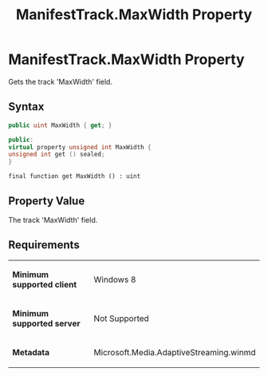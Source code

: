 ﻿---
title: ManifestTrack.MaxWidth Property
TOCTitle: MaxWidth Property
ms:assetid: 75e0385a-bda3-4bc3-acce-33687b867e7e
ms:mtpsurl: https://msdn.microsoft.com/en-us/library/JJ822759(v=VS.90)
ms:contentKeyID: 50079514
ms.date: 11/19/2012
mtps_version: v=VS.90
dev_langs:
- csharp
- c++
- jscript
---

# ManifestTrack.MaxWidth Property

Gets the track 'MaxWidth' field.

## Syntax

``` csharp
public uint MaxWidth { get; }
```

``` c++
public:
virtual property unsigned int MaxWidth {
unsigned int get () sealed;
}
```

``` jscript
final function get MaxWidth () : uint
```

## Property Value

The track 'MaxWidth' field.

## Requirements

<table>
<colgroup>
<col style="width: 50%" />
<col style="width: 50%" />
</colgroup>
<tbody>
<tr class="odd">
<td><p><strong>Minimum supported client</strong></p></td>
<td><p>Windows 8</p></td>
</tr>
<tr class="even">
<td><p><strong>Minimum supported server</strong></p></td>
<td><p>Not Supported</p></td>
</tr>
<tr class="odd">
<td><p><strong>Metadata</strong></p></td>
<td><p>Microsoft.Media.AdaptiveStreaming.winmd</p></td>
</tr>
</tbody>
</table>

